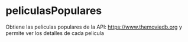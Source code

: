 # peliculasPopulares
Obtiene las peliculas populares de la API:  https://www.themoviedb.org y permite ver los detalles de cada pelicula
